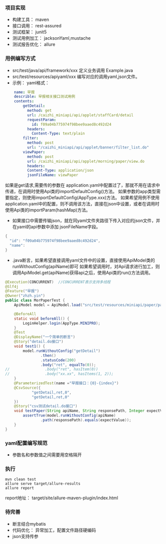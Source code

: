 ### 项目实现
- 构建工具： maven
- 接口调用： rest-assured
- 测试框架： junit5
- 测试用例加工： jacksonYaml,mustache
- 测试报告优化： allure

### 用例编写方式
- src/test/java/api/framework/xxx 定义业务调用 Example.java
- src/test/resources/apiyaml/xxx 编写对应的调用yaml,json文件。
- 示例：
   yaml格式：
``` yaml 
    name: 早报
    describle: 早报相关接口测试用例
    contents:
        getDetail:
          method: get
          url: /caizhi_miniapi/api/applet/staffCard/detail
          requestParam:
            id: f09a04b775974f98bee9aaed8c492d24
          headers:
            Content-Type: text/plain
        filter:
          method: post
          url: "/caizhi_miniapi/api/applet/banner/filter_list.do"
        viewPaper:
          method: post
          url: /caizhi_miniapi/api/applet/morning/paper/view.do
          headers:
          Content-Type: application/json
          jsonFileName: viewPaper        
```
如果是get请求,需要传的参数在 application.yaml中配置过了，那就不用在请求中传递，在调用时使用Api类的importDefaultConfig()方法。
如果参数的app类型需要指定，则使用importDefaultConfig(AppType.xxx)方法。
如果希望用例不使用application.yaml中的配置，则不调用该方法，直接在json中设置，或者在调用时使用Api类的importParam(hashMap)方法。
- 如果接口中需要传输json，就在同yaml文件夹路径下传入对应的json文件，并在yaml的api参数中添加 jsonFileName字段。
``` java
{
  "id": "f09a04b775974f98bee9aaed8c492d24",
  "name": 
}
```
- .java断言，如果希望直接调用yaml文件中的设置，直接使用ApiModel类的runWithoutConfig(apiName)即可
如果希望调用时，对Api请求进行加工，则调用ApiModel.get(apiName)获得api之后，使用Api类的run()方法调用。
``` java
@Execution(CONCURRENT)  //CONCURRENT表示支持多线程
@Slf4j
@Feature("早报")
@Owner("zhzh.yin")
public class MorPaperTest {
    ApiModel model = ApiModel.load("src/test/resources/miniapi/paper/paper.yaml");

    @BeforeAll
    static void beforeAll() {
        LoginHelper.login(AppType.MINIPRO);
    }
    @Test
    @DisplayName("一个简单的断言")
    @Story("detail.do接口")
    void test1() {
        model.runWithoutConfig("getDetail")
                .then()
                .statusCode(200)
                .body("ret", equalTo(0));
//                .body("ret", hasItem(0))
//                .body("xx.xx", hasItems(1, 2));
    }
    @ParameterizedTest(name ="早报接口：{0}-{index}")
    @CsvSource({
            "getDetail,ret,0",
            "getDetail,ret,0"
    })
    @Story("csv测试detail.do接口")
    void testPaper(String apiName, String responsePath, Integer expectValue) throws InvocationTargetException, IllegalAccessException {
        assertTrue(model.runWithoutConfig(apiName)
                .path(responsePath).equals(expectValue));
    }
}
```

### yaml配置编写规范
- 参数名和参数值之间需要用空格隔开
### 执行
``` shell
mvn clean test
allure serve target/allure-results
allure report
```
report地址： target/site/allure-maven-plugin/index.html
### 待完善
- 断言结合mybatis
- 代码优化： 异常加工，配置文件路径硬编码 
- json支持传参
